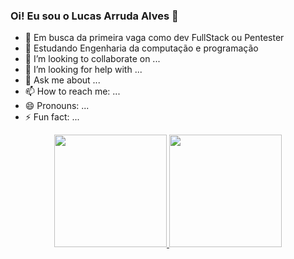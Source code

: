 ### Oi! Eu sou o Lucas Arruda Alves 👋


- 🔭 Em busca da primeira vaga como dev FullStack ou Pentester 
- 🌱 Estudando Engenharia da computação e programação
- 👯 I’m looking to collaborate on ...
- 🤔 I’m looking for help with ...
- 💬 Ask me about ...
- 📫 How to reach me: ...
- 😄 Pronouns: ...
- ⚡ Fun fact: ...

<div align="center">
  <a href="https://github.com/lucas-arruda-alves">
  <img height="180em" src="https://github-readme-stats.vercel.app/api?username=lucas-arruda-alves_icons=true&theme=dracula&include_all_commits=true&count_private=true"/>
  <img height="180em" src="https://github-readme-stats.vercel.app/api/top-langs/?username=lucas-arruda-alves&layout=compact&langs_count=7&theme=dracula"/>
</div>
